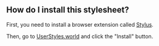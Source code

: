 ## How do I install this stylesheet?
First, you need to install a browser extension called [Stylus](https://github.com/openstyles/stylus).

Then, go to [UserStyles.world](https://userstyles.world/style/10951/bilibili-dark-night) and click the "Install" button.
